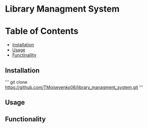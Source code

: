 # Library Managment System

# Table of Contents
- [Installation](#installation)
- [Usage](#usage)
- [Functinallity](#functionality)

## Installation

'''
git clone https://github.com/TMoiseyenko06/library_managment_system.git
'''

## Usage

## Functionality